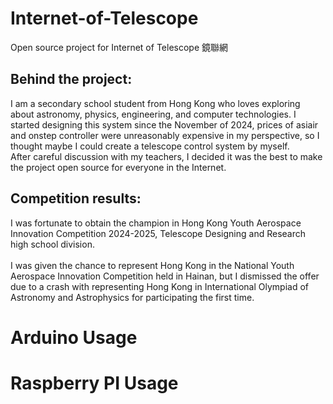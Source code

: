 # Internet-of-Telescope
Open source project for Internet of Telescope 鏡聯網

## Behind the project:
I am a secondary school student from Hong Kong who loves exploring about astronomy, physics, engineering, and computer technologies. I started designing this system since the November of 2024, prices of asiair and onstep controller were unreasonably expensive in my perspective, so I thought maybe I could create a telescope control system by myself.
<br>
After careful discussion with my teachers, I decided it was the best to make the project open source for everyone in the Internet.

## Competition results:
I was fortunate to obtain the champion in Hong Kong Youth Aerospace Innovation Competition 2024-2025, Telescope Designing and Research high school division.
<br><br>
I was given the chance to represent Hong Kong in the National Youth Aerospace Innovation Competition held in Hainan, but I dismissed the offer due to a crash with representing Hong Kong in International Olympiad of Astronomy and Astrophysics for participating the first time.

# Arduino Usage

# Raspberry PI Usage

